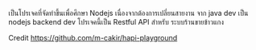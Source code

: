 เป็นโปรเจคที่จัดทำขึ้นเพื่อศึกษา Nodejs เนื่องจากต้องการเปลี่ยนสายงาน จาก java dev เป็น nodejs backend dev
โปรเจคนี้เป็น Restful API สำหรับ ระบบร้านขายข้าวแกง

Credit https://github.com/m-cakir/hapi-playground
